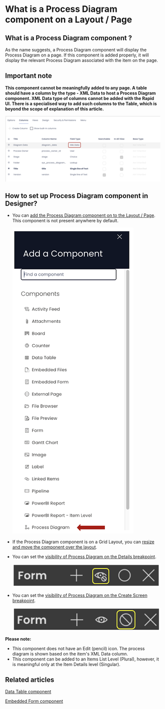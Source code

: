 # What is a Process Diagram component on a Layout / Page

## **What is a Process Diagram component ?**

As the name suggests, a Process Diagram component will display the Process Diagram on a page. If this component is added properly, it will display the relevant Process Diagram associated with the item on the page.

## Important note

**This component cannot be meaningfully added to any page. A table should have a column by the type - XML Data to host a Process Diagram component. XML Data type of columns cannot be added with the Rapid UI. There is a specialised way to add such columns to the Table, which is beyond the scope of explanation of this article.**

![Process diagram column example](<Process diagram column example.png>)

## **How to set up Process Diagram component in Designer?**

- You can [add the Process Diagram component on to the Layout / Page](/docs/Rapid/4-Keyper%20Manual/2-Designer/2-Pages/5-how-to-guides/how-to-add-a-component/how-to-add-a-component.md "How to add a component to a Layout / Page?"). This component is not present anywhere by default. 

    ![Component list](<Component list.png>)
- If the Process Diagram component is on a Grid Layout, you can [resize and move the component over the layout](/docs/Rapid/4-Keyper%20Manual/2-Designer/2-Pages/5-how-to-guides/how-to-arrange-a-component-on-a-grid/how-to-arrange-a-component-on-a-grid.md "How to arrange a component on Grid layout?").
- You can set the [visibility of Process Diagram on the Details breakpoint](/docs/Rapid/4-Keyper%20Manual/2-Designer/2-Pages/5-how-to-guides/how-to-hide-components-on-breakpoints/how-to-hide-components-on-breakpoints.md "How to set a component to be visible / hidden on 'Item Details' and 'Create' breakpoints?").  
 
    ![Visibility toggle](<../Visiblity toggle.png>)
- You can set the [visibility of Process Diagram on the Create Screen breakpoint](/docs/Rapid/4-Keyper%20Manual/2-Designer/2-Pages/5-how-to-guides/how-to-hide-components-on-breakpoints/how-to-hide-components-on-breakpoints.md "How to set a component to be visible / hidden on 'Item Details' and 'Create' breakpoints?"). 

    ![Display toggle](<../Display toggle.png>)

**Please note:**

- This component does not have an Edit (pencil) icon. The process diagram is shown based on the item's XML Data column.
- This component can be added to an Items List Level (Plural), however, it is meaningful only at the Item Details level (Singular).

## Related articles

[Data Table component](/docs/Rapid/4-Keyper%20Manual/2-Designer/2-Pages/3-Components/data-table/data-table.md "What is a Data Table component on a Layout / Page?")

[Embedded Form component](/docs/Rapid/4-Keyper%20Manual/2-Designer/2-Pages/3-Components/embedded-form/embedded-form.md "What is a Embedded Form component on a Layout / Page?")
